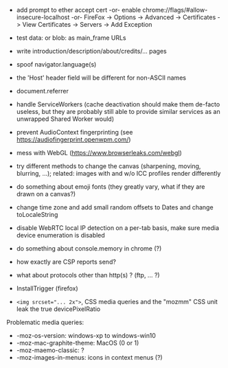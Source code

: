 
- add prompt to ether accept cert -or- enable chrome://flags/#allow-insecure-localhost -or- FireFox -> Options -> Advanced -> Certificates -> View Certificates -> Servers -> Add Exception

- test data: or blob: as main_frame URLs

- write introduction/description/about/credits/... pages

- spoof navigator.language(s)
- the 'Host' header field will be different for non-ASCII names

- document.referrer

- handle ServiceWorkers (cache deactivation should make them de-facto useless, but they are probably still able to provide similar services as an unwrapped Shared Worker would)
- prevent AudioContext fingerprinting (see https://audiofingerprint.openwpm.com/)
- mess with WebGL (https://www.browserleaks.com/webgl)
- try different methods to change the canvas (sharpening, moving, blurring, ...); related: images with and w/o ICC profiles render differently
- do something about emoji fonts (they greatly vary, what if they are drawn on a canvas?)
- change time zone and add small random offsets to Dates and change toLocaleString
- disable WebRTC local IP detection on a per-tab basis, make sure media device enumeration is disabled
- do something about console.memory in chrome (?)
- how exactly are CSP reports send?
- what about protocols other than http(s) ? (ftp, ... ?)
- InstallTrigger (firefox)
- ``<img srcset="... 2x">``, CSS media queries and the "mozmm" CSS unit leak the true devicePixelRatio

Problematic media queries:
- -moz-os-version: windows-xp to windows-win10
- -moz-mac-graphite-theme: MacOS (0 or 1)
- -moz-maemo-classic: ?
- -moz-images-in-menus: icons in context menus (?)
